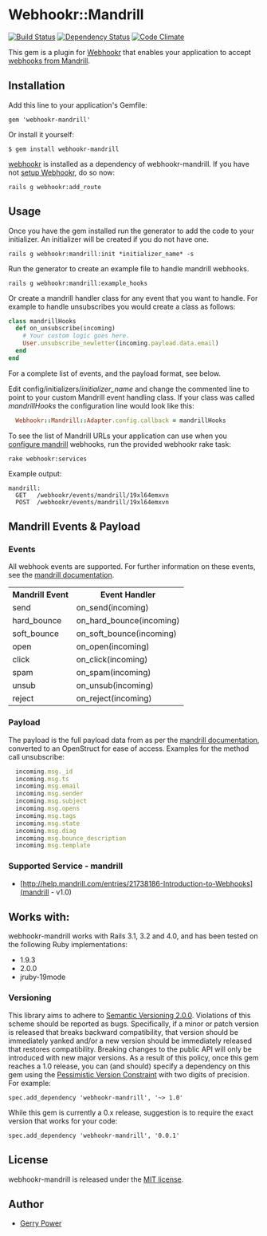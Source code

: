 # Webhookr::Mandrill
[![Build Status](https://travis-ci.org/zoocasa/webhookr-mandrill.png?branch=master)](https://travis-ci.org/zoocasa/webhookr-mandrill)
[![Dependency Status](https://gemnasium.com/zoocasa/webhookr-mandrill.png)](https://gemnasium.com/zoocasa/webhookr-mandrill)
[![Code Climate](https://codeclimate.com/github/zoocasa/webhookr-mandrill.png)](https://codeclimate.com/github/zoocasa/webhookr-mandrill)

This gem is a plugin for [Webhookr](https://github.com/zoocasa/webhookr) that enables
your application to accept [webhooks from Mandrill](http://help.mandrill.com/entries/21738186-Introduction-to-Webhooks).

## Installation

Add this line to your application's Gemfile:

    gem 'webhookr-mandrill'

Or install it yourself:

    $ gem install webhookr-mandrill

[webhookr](https://github.com/zoocasa/webhookr) is installed as a dependency of webhookr-mandrill. If you have not [setup Webhookr](https://github.com/zoocasa/webhookr#usage--setup), do so now:

```console
rails g webhookr:add_route
```

## Usage

Once you have the gem installed run the generator to add the code to your initializer.
An initializer will be created if you do not have one.

```console
rails g webhookr:mandrill:init *initializer_name* -s
```

Run the generator to create an example file to handle mandrill webhooks.

```console
rails g webhookr:mandrill:example_hooks
```

Or create a mandrill handler class for any event that you want to handle. For example
to handle unsubscribes you would create a class as follows:

```ruby
class mandrillHooks
  def on_unsubscribe(incoming)
    # Your custom logic goes here.
    User.unsubscribe_newletter(incoming.payload.data.email)
  end
end
```

For a complete list of events, and the payload format, see below.

Edit config/initializers/*initializer_name* and change the commented line to point to
your custom Mandrill event handling class. If your class was called *mandrillHooks*
the configuration line would look like this:

```ruby
  Webhookr::Mandrill::Adapter.config.callback = mandrillHooks
```

To see the list of Mandrill URLs your application can use when you [configure
mandrill](https://mandrillapp.com/settings/webhooks) webhooks,
run the provided webhookr rake task:

```console
rake webhookr:services
```

Example output:

```console
mandrill:
  GET	/webhookr/events/mandrill/19xl64emxvn
  POST	/webhookr/events/mandrill/19xl64emxvn
```

## Mandrill Events & Payload

### Events

All webhook events are supported. For further information on these events, see the
[mandrill documentation](http://help.mandrill.com/entries/21738186-Introduction-to-Webhooks).

<table>
  <tr>
    <th>Mandrill Event</th>
    <th>Event Handler</th>
  </tr>
  <tr>
    <td>send</td>
    <td>on_send(incoming)</td>
  </tr>
  <tr>
    <td>hard_bounce</td>
    <td>on_hard_bounce(incoming)</td>
  </tr>
  <tr>
    <td>soft_bounce</td>
    <td>on_soft_bounce(incoming)</td>
  </tr>
  <tr>
    <td>open</td>
    <td>on_open(incoming)</td>
  </tr>
  <tr>
    <td>click</td>
    <td>on_click(incoming)</td>
  </tr>
  <tr>
    <td>spam</td>
    <td>on_spam(incoming)</td>
  </tr>
  <tr>
    <td>unsub</td>
    <td>on_unsub(incoming)</td>
  </tr>
  <tr>
    <td>reject</td>
    <td>on_reject(incoming)</td>
  </tr>
</table>

### Payload

The payload is the full payload data from as per the
[mandrill documentation](http://help.mandrill.com/entries/24466132-Webhook-Format), converted to an OpenStruct
for ease of access. Examples for the method call unsubscribe:

```ruby
  incoming.msg._id
  incoming.msg.ts
  incoming.msg.email
  incoming.msg.sender
  incoming.msg.subject
  incoming.msg.opens
  incoming.msg.tags
  incoming.msg.state
  incoming.msg.diag
  incoming.msg.bounce_description
  incoming.msg.template

```

### <a name="supported_services"></a>Supported Service - mandrill

* [http://help.mandrill.com/entries/21738186-Introduction-to-Webhooks](mandrill - v1.0)

## <a name="works_with"></a>Works with:

webhookr-mandrill works with Rails 3.1, 3.2 and 4.0, and has been tested on the following Ruby
implementations:

* 1.9.3
* 2.0.0
* jruby-19mode

### Versioning
This library aims to adhere to [Semantic Versioning 2.0.0](http://semver.org/). Violations of this scheme should be reported as
bugs. Specifically, if a minor or patch version is released that breaks backward compatibility, that
version should be immediately yanked and/or a new version should be immediately released that restores
compatibility. Breaking changes to the public API will only be introduced with new major versions. As a
result of this policy, once this gem reaches a 1.0 release, you can (and should) specify a dependency on
this gem using the [Pessimistic Version Constraint](http://docs.rubygems.org/read/chapter/16#page74) with
two digits of precision. For example:

    spec.add_dependency 'webhookr-mandrill', '~> 1.0'

While this gem is currently a 0.x release, suggestion is to require the exact version that works for your code:

    spec.add_dependency 'webhookr-mandrill', '0.0.1'

## License

webhookr-mandrill is released under the [MIT license](http://www.opensource.org/licenses/MIT).

## Author

* [Gerry Power](https://github.com/gerrypower)
